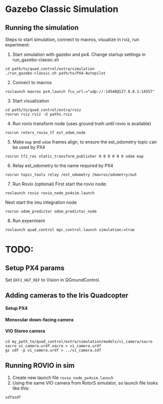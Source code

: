 # Gazebo Classic Simulation

## Running the simulation
Steps to start simulation, connect to mavros, visualize in rviz, run experiment:

1. Start simulation with gazebo and px4. Change startup settings in run_gazebo-classic.sh
```
cd path/to/quad_control/extra/simulation
./run_gazebo-classic.sh path/to/PX4-Autopilot
```
2. Connect to mavros
```
roslaunch mavros px4.launch fcu_url:="udp://:14540@127.0.0.1:14557"
```
3. Start visualization
```
cd path/to/quad_control/extra/rviz
rosrun rviz rviz -d paths.rviz
```
4. Run rovio transform node (uses ground truth until rovio is available)
```
rosrun rotors_rovio_tf est_odom_node
```
5. Make ```map``` and ```odom``` frames align, to ensure the est_odometry topic can be used by PX4
```
rosrun tf2_ros static_transform_publisher 0 0 0 0 0 0 odom map
```
6. Relay est_odometry to the name required by PX4
```
rosrun topic_tools relay /est_odometry /mavros/odometry/out
```
7. Run Rovio (optional)
First start the rovio node:
```
roslaunch rovio rovio_node_px4sim.launch
```
Next start the imu integration node
```
rosrun odom_predictor odom_predictor_node
```
8. Run experiment
```
roslaunch quad_control mpc_control.launch simulation:=true
```

# TODO:

## Setup PX4 params
Set ```EKF2_HGT_REF``` to Vision in QGroundControl.


## Adding cameras to the Iris Quadcopter
#### Setup PX4
#### Monocular down-facing camera
#### VIO Stereo camera
```
cd my_path_to/quad_control/extra/simulation/models/vi_camera/xacro
xacro vi_camera.urdf.xacro > vi_camera.urdf
gz sdf -p vi_camera.urdf > ../vi_camera.sdf
```

## Running ROVIO in sim
1. Create new launch file ```rovio_node_px4sim.launch```
2. Using the same VIO camera from RotorS simulator, so launch file looks like this:
```
sdfasdf
```
